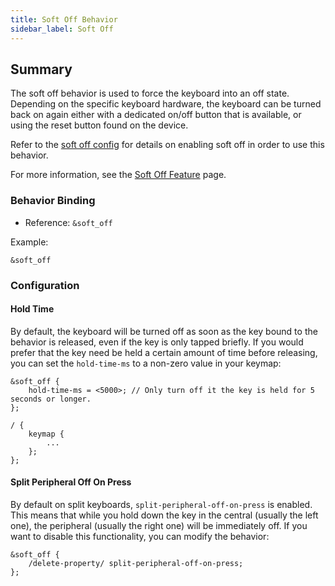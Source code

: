 ```yaml
---
title: Soft Off Behavior
sidebar_label: Soft Off
---
```


## Summary

The soft off behavior is used to force the keyboard into an off state. Depending on the specific keyboard hardware, the keyboard can be turned back on again either with a dedicated on/off button that is available, or using the reset button found on the device.

Refer to the [soft off config](../config/power.md#soft-off) for details on enabling soft off in order to use this behavior.

For more information, see the [Soft Off Feature](../features/soft-off.md) page.

### Behavior Binding

- Reference: `&soft_off`

Example:

```
&soft_off
```

### Configuration

#### Hold Time

By default, the keyboard will be turned off as soon as the key bound to the behavior is released, even if the key is only tapped briefly. If you would prefer that the key need be held a certain amount of time before releasing, you can set the `hold-time-ms` to a non-zero value in your keymap:

```
&soft_off {
    hold-time-ms = <5000>; // Only turn off it the key is held for 5 seconds or longer.
};

/ {
    keymap {
        ...
    };
};
```

#### Split Peripheral Off On Press

By default on split keyboards, `split-peripheral-off-on-press` is enabled. This means that while you hold down the key in the central (usually the left one), the peripheral (usually the right one) will be immediately off.
If you want to disable this functionality, you can modify the behavior:

```dts
&soft_off {
    /delete-property/ split-peripheral-off-on-press;
};
```
